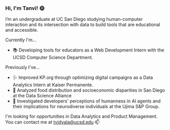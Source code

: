 ### Hi, I'm Tanvi! 🌞

I’m an undergraduate at UC San Diego studying human-computer interaction and its intersection with data to build tools that are educational and accessible. 

Currently I'm...
- 📚 Developing tools for educators as a Web Development Intern with the UCSD Computer Science Department.
    
Previously I've...

- 🩺 Improved KP.org through optimizing digital campaigns as a Data Analytics Intern at Kaiser Permanente.
- 🍎 Analyzed food distribution and socioeconomic disparities in San Diego at the Data Science Alliance
- 🤖 Investigated developers' perceptions of humanness in AI agents and their implications for neurodiverse individuals at the Ujima S&P Group.
  
I'm looking for opportunities in Data Analytics and Product Management. You can contact me at tvidyala@ucsd.edu 📫 
